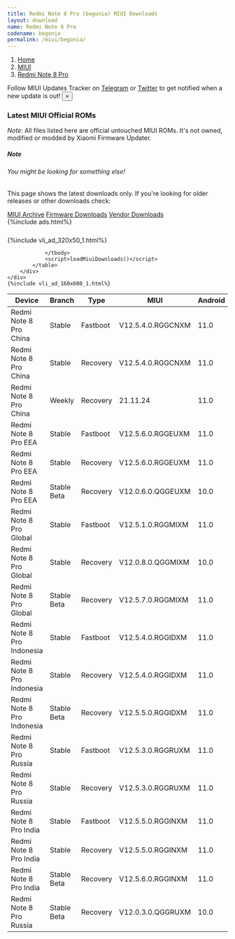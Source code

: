 ```yaml
---
title: Redmi Note 8 Pro (begonia) MIUI Downloads
layout: download
name: Redmi Note 8 Pro
codename: begonia
permalink: /miui/begonia/
---
```

<nav aria-label="breadcrumb">
    <ol class="breadcrumb">
        <li class="breadcrumb-item"><a href="/">Home</a></li>
        <li class="breadcrumb-item"><a href="/miui/">MIUI</a></li>
        <li class="breadcrumb-item active" aria-current="page"><a href="/miui/begonia/">Redmi Note 8 Pro</a></li>
    </ol>
</nav>
<div class="alert alert-primary alert-dismissible fade show" role="alert">
    Follow MIUI Updates Tracker on <a href="https://t.me/MIUIUpdatesTracker" class="alert-link">Telegram</a>
     or <a href="https://twitter.com/MiFwUpdater" class="alert-link">Twitter</a> to get notified when a new update is out!
    <button type="button" class="close" data-dismiss="alert" aria-label="Close">
        <span aria-hidden="true">&times;</span>
    </button>
</div>

### Latest MIUI Official ROMs
*Note*: All files listed here are official untouched MIUI ROMs. It's not owned, modified or modded by Xiaomi Firmware Updater.
<div class="card">
  <div class="card-body">
    <h5 class="card-title">Note</h5>
    <h6 class="card-subtitle mb-2 text-muted">You might be looking for something else!</h6>
    <p class="card-text">This page shows the latest downloads only.
     If you're looking for older releases or other downloads check:</p>
    <a href="/archive/miui/begonia/" class="card-link">MIUI Archive</a>
    <a href="/firmware/begonia/" class="card-link">Firmware Downloads</a>
    <a href="/vendor/begonia/" class="card-link">Vendor Downloads</a>
  </div>
</div>
{%include ads.html%}
<div class="row justify-content-center">
    <div class="col-10">
        <div class="table-responsive-md" style="margin-top: 25px;">
            {%include vli_ad_320x50_1.html%}
            <table id="miui" class="display dt-responsive nowrap compact table table-striped table-hover table-sm">
                <thead class="thead-dark">
                    <tr>
                        <th data-ref="device">Device</th>
                        <th data-ref="branch">Branch</th>
                        <th data-ref="type">Type</th>
                        <th data-ref="miui">MIUI</th>
                        <th data-ref="android">Android</th>
                        <th data-ref="size">Size</th>
                        <th data-ref="size">Date</th>
                        <th data-ref="link">Link</th>
                    </tr>
                </thead>
                <tbody>
                <tr><td>Redmi Note 8 Pro China</td><td>Stable</td><td>Fastboot</td><td>V12.5.4.0.RGGCNXM</td><td>11.0</td><td>4.0 GB</td><td>2021-12-30</td><td><a href="/miui/begonia/stable/V12.5.4.0.RGGCNXM/">Download</a></td></tr>
<tr><td>Redmi Note 8 Pro China</td><td>Stable</td><td>Recovery</td><td>V12.5.4.0.RGGCNXM</td><td>11.0</td><td>2.5 GB</td><td>2022-01-11</td><td><a href="/miui/begonia/stable/V12.5.4.0.RGGCNXM/">Download</a></td></tr>
<tr><td>Redmi Note 8 Pro China</td><td>Weekly</td><td>Recovery</td><td>21.11.24</td><td>11.0</td><td>2.5 GB</td><td>2021-11-25</td><td><a href="/miui/begonia/weekly/21.11.24/">Download</a></td></tr>
<tr><td>Redmi Note 8 Pro EEA</td><td>Stable</td><td>Fastboot</td><td>V12.5.6.0.RGGEUXM</td><td>11.0</td><td>4.5 GB</td><td>2022-01-12</td><td><a href="/miui/begonia/stable/V12.5.6.0.RGGEUXM/">Download</a></td></tr>
<tr><td>Redmi Note 8 Pro EEA</td><td>Stable</td><td>Recovery</td><td>V12.5.6.0.RGGEUXM</td><td>11.0</td><td>2.4 GB</td><td>2022-01-18</td><td><a href="/miui/begonia/stable/V12.5.6.0.RGGEUXM/">Download</a></td></tr>
<tr><td>Redmi Note 8 Pro EEA</td><td>Stable Beta</td><td>Recovery</td><td>V12.0.6.0.QGGEUXM</td><td>10.0</td><td>2.3 GB</td><td>2021-06-25</td><td><a href="/miui/begonia/stable beta/V12.0.6.0.QGGEUXM/">Download</a></td></tr>
<tr><td>Redmi Note 8 Pro Global</td><td>Stable</td><td>Fastboot</td><td>V12.5.1.0.RGGMIXM</td><td>11.0</td><td>4.4 GB</td><td>2021-06-29</td><td><a href="/miui/begonia/stable/V12.5.1.0.RGGMIXM/">Download</a></td></tr>
<tr><td>Redmi Note 8 Pro Global</td><td>Stable</td><td>Recovery</td><td>V12.0.8.0.QGGMIXM</td><td>10.0</td><td>2.3 GB</td><td>2021-05-21</td><td><a href="/miui/begonia/stable/V12.0.8.0.QGGMIXM/">Download</a></td></tr>
<tr><td>Redmi Note 8 Pro Global</td><td>Stable Beta</td><td>Recovery</td><td>V12.5.7.0.RGGMIXM</td><td>11.0</td><td>2.4 GB</td><td>2022-01-22</td><td><a href="/miui/begonia/stable beta/V12.5.7.0.RGGMIXM/">Download</a></td></tr>
<tr><td>Redmi Note 8 Pro Indonesia</td><td>Stable</td><td>Fastboot</td><td>V12.5.4.0.RGGIDXM</td><td>11.0</td><td>4.1 GB</td><td>2021-11-17</td><td><a href="/miui/begonia/stable/V12.5.4.0.RGGIDXM/">Download</a></td></tr>
<tr><td>Redmi Note 8 Pro Indonesia</td><td>Stable</td><td>Recovery</td><td>V12.5.4.0.RGGIDXM</td><td>11.0</td><td>2.4 GB</td><td>2021-11-25</td><td><a href="/miui/begonia/stable/V12.5.4.0.RGGIDXM/">Download</a></td></tr>
<tr><td>Redmi Note 8 Pro Indonesia</td><td>Stable Beta</td><td>Recovery</td><td>V12.5.5.0.RGGIDXM</td><td>11.0</td><td>2.4 GB</td><td>2022-03-16</td><td><a href="/miui/begonia/stable beta/V12.5.5.0.RGGIDXM/">Download</a></td></tr>
<tr><td>Redmi Note 8 Pro Russia</td><td>Stable</td><td>Fastboot</td><td>V12.5.3.0.RGGRUXM</td><td>11.0</td><td>4.0 GB</td><td>2021-10-26</td><td><a href="/miui/begonia/stable/V12.5.3.0.RGGRUXM/">Download</a></td></tr>
<tr><td>Redmi Note 8 Pro Russia</td><td>Stable</td><td>Recovery</td><td>V12.5.3.0.RGGRUXM</td><td>11.0</td><td>2.4 GB</td><td>2021-11-05</td><td><a href="/miui/begonia/stable/V12.5.3.0.RGGRUXM/">Download</a></td></tr>
<tr><td>Redmi Note 8 Pro India</td><td>Stable</td><td>Fastboot</td><td>V12.5.5.0.RGGINXM</td><td>11.0</td><td>3.1 GB</td><td>2021-10-16</td><td><a href="/miui/begoniain/stable/V12.5.5.0.RGGINXM/">Download</a></td></tr>
<tr><td>Redmi Note 8 Pro India</td><td>Stable</td><td>Recovery</td><td>V12.5.5.0.RGGINXM</td><td>11.0</td><td>2.4 GB</td><td>2021-10-22</td><td><a href="/miui/begoniain/stable/V12.5.5.0.RGGINXM/">Download</a></td></tr>
<tr><td>Redmi Note 8 Pro India</td><td>Stable Beta</td><td>Recovery</td><td>V12.5.6.0.RGGINXM</td><td>11.0</td><td>2.4 GB</td><td>2022-01-18</td><td><a href="/miui/begoniain/stable beta/V12.5.6.0.RGGINXM/">Download</a></td></tr>
<tr><td>Redmi Note 8 Pro Russia</td><td>Stable Beta</td><td>Recovery</td><td>V12.0.3.0.QGGRUXM</td><td>10.0</td><td>2.1 GB</td><td>2020-08-28</td><td><a href="/miui/begonia/stable beta/V12.0.3.0.QGGRUXM/">Download</a></td></tr>

                </tbody>
                <script>loadMiuiDownloads()</script>
            </table>
        </div>
    </div>
    {%include vli_ad_160x600_1.html%}
</div>
